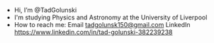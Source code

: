 - Hi, I’m @TadGolunski
- I'm studying Physics and Astronomy at the University of Liverpool
- How to reach me: Email tadgolunsk150@gmail.com LinkedIn https://www.linkedin.com/in/tad-golunski-382239238

<!---
TadGolunski/TadGolunski is a ✨ special ✨ repository because its `README.md` (this file) appears on your GitHub profile.
You can click the Preview link to take a look at your changes.
--->
